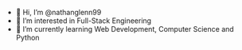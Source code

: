 - 👋 Hi, I’m @nathanglenn99
- 👀 I’m interested in Full-Stack Engineering
- 🌱 I’m currently learning Web Development, Computer Science and Python
<!---
ThyGr8N8/ThyGr8N8 is a ✨ special ✨ repository because its `README.md` (this file) appears on your GitHub profile.
You can click the Preview link to take a look at your changes.
--->
